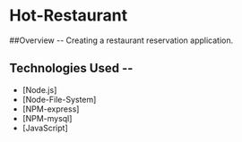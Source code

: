 # Hot-Restaurant

##Overview --
Creating a restaurant reservation application. 

## Technologies Used -- 
* [Node.js]
* [Node-File-System]
* [NPM-express]
* [NPM-mysql]
* [JavaScript]

